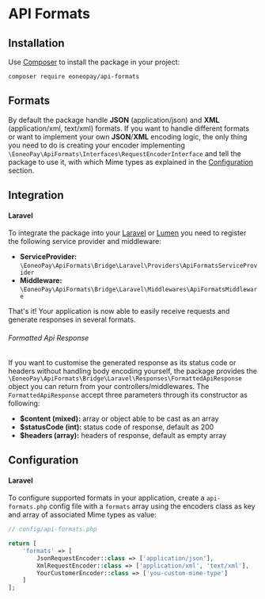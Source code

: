 # API Formats

## Installation
Use [Composer](https://getcomposer.org/) to install the package in your project:

```
composer require eoneopay/api-formats
```

## Formats
By default the package handle **JSON** (application/json) and **XML** (application/xml, text/xml) formats.
If you want to handle different formats or want to implement your own **JSON**/**XML** encoding logic, the only thing
you need to do is creating your encoder implementing `\EoneoPay\ApiFormats\Interfaces\RequestEncoderInterface` and
tell the package to use it, with which Mime types as explained in the [Configuration](#configuration) section.

## Integration
#### Laravel
To integrate the package into your [Laravel](https://laravel.com) or [Lumen](https://lumen.laravel.com)
you need to register the following service provider and middleware:

- **ServiceProvider:** `\EoneoPay\ApiFormats\Bridge\Laravel\Providers\ApiFormatsServiceProvider`
- **Middleware:** `\EoneoPay\ApiFormats\Bridge\Laravel\Middlewares\ApiFormatsMiddleware`

That's it! Your application is now able to easily receive requests and generate responses in several formats.

###### Formatted Api Response
If you want to customise the generated response as its status code or headers without handling
body encoding yourself, the package provides the `\EoneoPay\ApiFormats\Bridge\Laravel\Responses\FormattedApiResponse`
object you can return from your controllers/middlewares. The `FormattedApiResponse` accept three parameters through its
constructor as following:

- **$content (mixed):** array or object able to be cast as an array
- **$statusCode (int):** status code of response, default as 200
- **$headers (array):** headers of response, default as empty array

## Configuration
#### Laravel
To configure supported formats in your application, create a `api-formats.php` config file with a `formats`
array using the encoders class as key and array of associated Mime types as value:

```php
// config/api-formats.php

return [
    'formats' => [
        JsonRequestEncoder::class => ['application/json'],
        XmlRequestEncoder::class => ['application/xml', 'text/xml'],
        YourCustomerEncoder::class => ['you-custom-mime-type']
    ]
]; 
``` 
